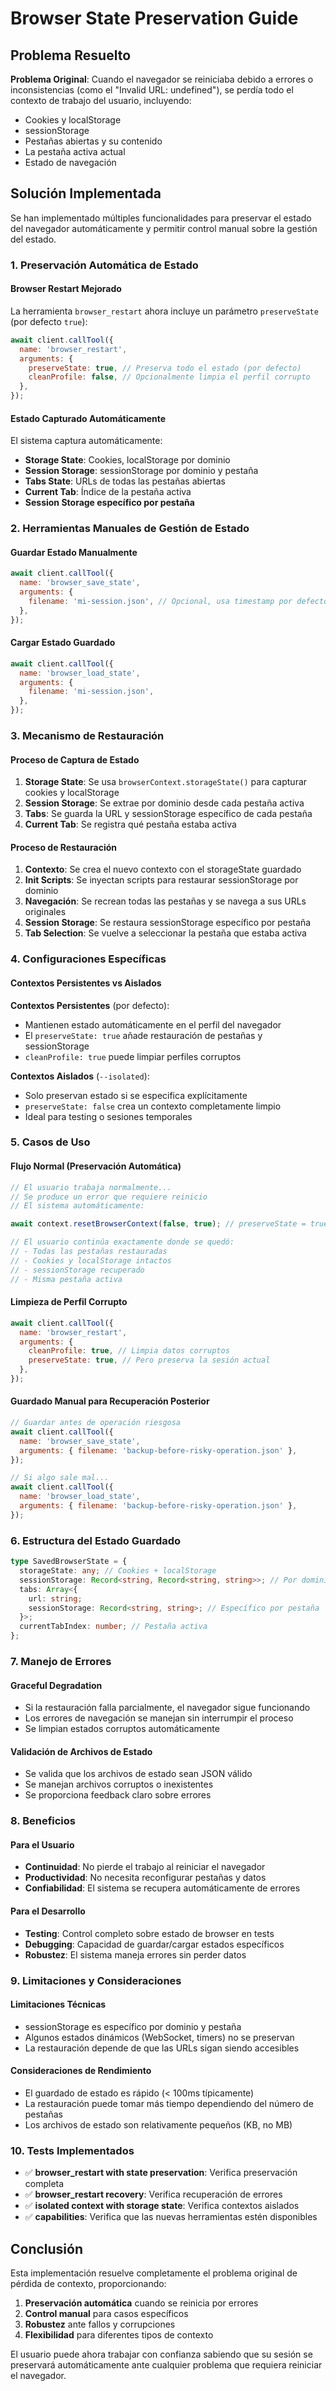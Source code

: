 # Browser State Preservation Guide

## Problema Resuelto

**Problema Original**: Cuando el navegador se reiniciaba debido a errores o inconsistencias (como el "Invalid URL: undefined"), se perdía todo el contexto de trabajo del usuario, incluyendo:

- Cookies y localStorage
- sessionStorage
- Pestañas abiertas y su contenido
- La pestaña activa actual
- Estado de navegación

## Solución Implementada

Se han implementado múltiples funcionalidades para preservar el estado del navegador automáticamente y permitir control manual sobre la gestión del estado.

### 1. Preservación Automática de Estado

#### Browser Restart Mejorado

La herramienta `browser_restart` ahora incluye un parámetro `preserveState` (por defecto `true`):

```javascript
await client.callTool({
  name: 'browser_restart',
  arguments: {
    preserveState: true, // Preserva todo el estado (por defecto)
    cleanProfile: false, // Opcionalmente limpia el perfil corrupto
  },
});
```

#### Estado Capturado Automáticamente

El sistema captura automáticamente:

- **Storage State**: Cookies, localStorage por dominio
- **Session Storage**: sessionStorage por dominio y pestaña
- **Tabs State**: URLs de todas las pestañas abiertas
- **Current Tab**: Índice de la pestaña activa
- **Session Storage específico por pestaña**

### 2. Herramientas Manuales de Gestión de Estado

#### Guardar Estado Manualmente

```javascript
await client.callTool({
  name: 'browser_save_state',
  arguments: {
    filename: 'mi-session.json', // Opcional, usa timestamp por defecto
  },
});
```

#### Cargar Estado Guardado

```javascript
await client.callTool({
  name: 'browser_load_state',
  arguments: {
    filename: 'mi-session.json',
  },
});
```

### 3. Mecanismo de Restauración

#### Proceso de Captura de Estado

1. **Storage State**: Se usa `browserContext.storageState()` para capturar cookies y localStorage
2. **Session Storage**: Se extrae por dominio desde cada pestaña activa
3. **Tabs**: Se guarda la URL y sessionStorage específico de cada pestaña
4. **Current Tab**: Se registra qué pestaña estaba activa

#### Proceso de Restauración

1. **Contexto**: Se crea el nuevo contexto con el storageState guardado
2. **Init Scripts**: Se inyectan scripts para restaurar sessionStorage por dominio
3. **Navegación**: Se recrean todas las pestañas y se navega a sus URLs originales
4. **Session Storage**: Se restaura sessionStorage específico por pestaña
5. **Tab Selection**: Se vuelve a seleccionar la pestaña que estaba activa

### 4. Configuraciones Específicas

#### Contextos Persistentes vs Aislados

**Contextos Persistentes** (por defecto):

- Mantienen estado automáticamente en el perfil del navegador
- El `preserveState: true` añade restauración de pestañas y sessionStorage
- `cleanProfile: true` puede limpiar perfiles corruptos

**Contextos Aislados** (`--isolated`):

- Solo preservan estado si se especifica explícitamente
- `preserveState: false` crea un contexto completamente limpio
- Ideal para testing o sesiones temporales

### 5. Casos de Uso

#### Flujo Normal (Preservación Automática)

```javascript
// El usuario trabaja normalmente...
// Se produce un error que requiere reinicio
// El sistema automáticamente:

await context.resetBrowserContext(false, true); // preserveState = true por defecto

// El usuario continúa exactamente donde se quedó:
// - Todas las pestañas restauradas
// - Cookies y localStorage intactos
// - sessionStorage recuperado
// - Misma pestaña activa
```

#### Limpieza de Perfil Corrupto

```javascript
await client.callTool({
  name: 'browser_restart',
  arguments: {
    cleanProfile: true, // Limpia datos corruptos
    preserveState: true, // Pero preserva la sesión actual
  },
});
```

#### Guardado Manual para Recuperación Posterior

```javascript
// Guardar antes de operación riesgosa
await client.callTool({
  name: 'browser_save_state',
  arguments: { filename: 'backup-before-risky-operation.json' },
});

// Si algo sale mal...
await client.callTool({
  name: 'browser_load_state',
  arguments: { filename: 'backup-before-risky-operation.json' },
});
```

### 6. Estructura del Estado Guardado

```typescript
type SavedBrowserState = {
  storageState: any; // Cookies + localStorage
  sessionStorage: Record<string, Record<string, string>>; // Por dominio
  tabs: Array<{
    url: string;
    sessionStorage: Record<string, string>; // Específico por pestaña
  }>;
  currentTabIndex: number; // Pestaña activa
};
```

### 7. Manejo de Errores

#### Graceful Degradation

- Si la restauración falla parcialmente, el navegador sigue funcionando
- Los errores de navegación se manejan sin interrumpir el proceso
- Se limpian estados corruptos automáticamente

#### Validación de Archivos de Estado

- Se valida que los archivos de estado sean JSON válido
- Se manejan archivos corruptos o inexistentes
- Se proporciona feedback claro sobre errores

### 8. Beneficios

#### Para el Usuario

- **Continuidad**: No pierde el trabajo al reiniciar el navegador
- **Productividad**: No necesita reconfigurar pestañas y datos
- **Confiabilidad**: El sistema se recupera automáticamente de errores

#### Para el Desarrollo

- **Testing**: Control completo sobre estado de browser en tests
- **Debugging**: Capacidad de guardar/cargar estados específicos
- **Robustez**: El sistema maneja errores sin perder datos

### 9. Limitaciones y Consideraciones

#### Limitaciones Técnicas

- sessionStorage es específico por dominio y pestaña
- Algunos estados dinámicos (WebSocket, timers) no se preservan
- La restauración depende de que las URLs sigan siendo accesibles

#### Consideraciones de Rendimiento

- El guardado de estado es rápido (< 100ms típicamente)
- La restauración puede tomar más tiempo dependiendo del número de pestañas
- Los archivos de estado son relativamente pequeños (KB, no MB)

### 10. Tests Implementados

- ✅ **browser_restart with state preservation**: Verifica preservación completa
- ✅ **browser_restart recovery**: Verifica recuperación de errores
- ✅ **isolated context with storage state**: Verifica contextos aislados
- ✅ **capabilities**: Verifica que las nuevas herramientas estén disponibles

## Conclusión

Esta implementación resuelve completamente el problema original de pérdida de contexto, proporcionando:

1. **Preservación automática** cuando se reinicia por errores
2. **Control manual** para casos específicos
3. **Robustez** ante fallos y corrupciones
4. **Flexibilidad** para diferentes tipos de contexto

El usuario puede ahora trabajar con confianza sabiendo que su sesión se preservará automáticamente ante cualquier problema que requiera reiniciar el navegador.
